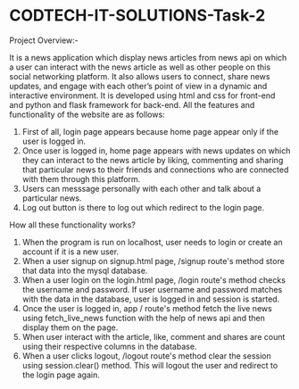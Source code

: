 # CODTECH-IT-SOLUTIONS-Task-2

Project Overview:-

It is a news application which display news articles from news api on which a user can interact with the news article as well as other people on this social networking platform. It also allows users to connect, share news updates, and engage with each other’s point of view in a dynamic and interactive environment. It is developed using html and css for front-end and python and flask framework for back-end. All the features and functionality of the website are as follows:

1. First of all, login page appears because home page appear only if the user is logged in.
2. Once user is logged in, home page appears with news updates on which they can interact to the news article by liking, commenting and sharing that particular news to their friends and connections who are connected with them through this platform.
3. Users can messsage personally with each other and talk about a particular news.
4. Log out button is there to log out which redirect to the login page.

How all these functionality works?
1. When the program is run on localhost, user needs to login or create an account if it is a new user.
2. When a user signup on signup.html page, /signup route's method store that data into the mysql database.
3. When a user login on the login.html page, /login route's method checks the username and password. If user username and password matches with the data in the database, user is logged in and session is started.
4. Once the user is logged in, app / route's method fetch the live news using fetch_live_news function with the help of news api and then display them on the page.
5. When user interact with the article, like, comment and shares are count using their respective columns in the database.
6. When a user clicks logout, /logout route's method clear the session using session.clear() method. This will logout the user and redirect to the login page again.
